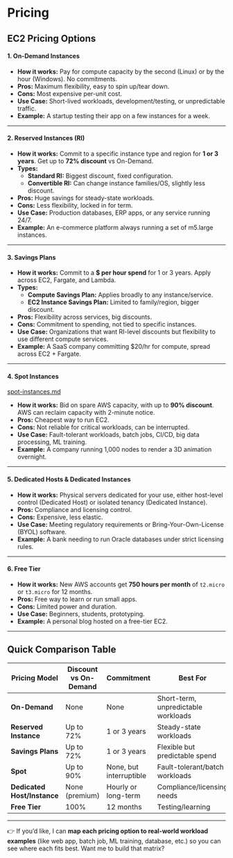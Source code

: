 # Pricing

## **EC2 Pricing Options**

#### **1. On-Demand Instances**

* **How it works:** Pay for compute capacity by the second (Linux) or by the hour (Windows). No commitments.
* **Pros:** Maximum flexibility, easy to spin up/tear down.
* **Cons:** Most expensive per-unit cost.
* **Use Case:** Short-lived workloads, development/testing, or unpredictable traffic.
* **Example:** A startup testing their app on a few instances for a week.

***

#### **2. Reserved Instances (RI)**

* **How it works:** Commit to a specific instance type and region for **1 or 3 years**. Get up to **72% discount** vs On-Demand.
* **Types:**
  * **Standard RI:** Biggest discount, fixed configuration.
  * **Convertible RI:** Can change instance families/OS, slightly less discount.
* **Pros:** Huge savings for steady-state workloads.
* **Cons:** Less flexibility, locked in for term.
* **Use Case:** Production databases, ERP apps, or any service running 24/7.
* **Example:** An e-commerce platform always running a set of m5.large instances.

***

#### **3. Savings Plans**

* **How it works:** Commit to a **$ per hour spend** for 1 or 3 years. Apply across EC2, Fargate, and Lambda.
* **Types:**
  * **Compute Savings Plan:** Applies broadly to any instance/service.
  * **EC2 Instance Savings Plan:** Limited to family/region, bigger discount.
* **Pros:** Flexibility across services, big discounts.
* **Cons:** Commitment to spending, not tied to specific instances.
* **Use Case:** Organizations that want RI-level discounts but flexibility to use different compute services.
* **Example:** A SaaS company committing $20/hr for compute, spread across EC2 + Fargate.

***

#### **4. Spot Instances**

[spot-instances.md](spot-instances.md "mention")

* **How it works:** Bid on spare AWS capacity, with up to **90% discount**. AWS can reclaim capacity with 2-minute notice.
* **Pros:** Cheapest way to run EC2.
* **Cons:** Not reliable for critical workloads, can be interrupted.
* **Use Case:** Fault-tolerant workloads, batch jobs, CI/CD, big data processing, ML training.
* **Example:** A company running 1,000 nodes to render a 3D animation overnight.

***

#### **5. Dedicated Hosts & Dedicated Instances**

* **How it works:** Physical servers dedicated for your use, either host-level control (Dedicated Host) or isolated tenancy (Dedicated Instance).
* **Pros:** Compliance and licensing control.
* **Cons:** Expensive, less elastic.
* **Use Case:** Meeting regulatory requirements or Bring-Your-Own-License (BYOL) software.
* **Example:** A bank needing to run Oracle databases under strict licensing rules.

***

#### **6. Free Tier**

* **How it works:** New AWS accounts get **750 hours per month** of `t2.micro` or `t3.micro` for 12 months.
* **Pros:** Free way to learn or run small apps.
* **Cons:** Limited power and duration.
* **Use Case:** Beginners, students, prototyping.
* **Example:** A personal blog hosted on a free-tier EC2.

***

## **Quick Comparison Table**

| Pricing Model               | Discount vs On-Demand | Commitment              | Best For                            |
| --------------------------- | --------------------- | ----------------------- | ----------------------------------- |
| **On-Demand**               | None                  | None                    | Short-term, unpredictable workloads |
| **Reserved Instance**       | Up to 72%             | 1 or 3 years            | Steady-state workloads              |
| **Savings Plans**           | Up to 72%             | 1 or 3 years            | Flexible but predictable spend      |
| **Spot**                    | Up to 90%             | None, but interruptible | Fault-tolerant/batch workloads      |
| **Dedicated Host/Instance** | None (premium)        | Hourly or long-term     | Compliance/licensing needs          |
| **Free Tier**               | 100%                  | 12 months               | Testing/learning                    |

***

👉 If you’d like, I can **map each pricing option to real-world workload examples** (like web app, batch job, ML training, database, etc.) so you can see where each fits best. Want me to build that matrix?
